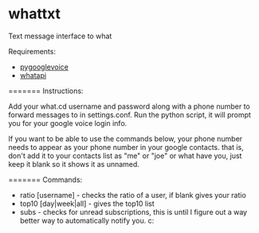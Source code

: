 whattxt
=======

Text message interface to what

Requirements:
*   [pygooglevoice](https://github.com/pettazz/pygooglevoice)
*   [whatapi](https://github.com/isaaczafuta/whatapi)

=======
Instructions:

Add your what.cd username and password along with a phone number to forward messages to in settings.conf.
Run the python script, it will prompt you for your google voice login info.

If you want to be able to use the commands below, your phone number needs to appear as your phone number in your google contacts. that is,
don't add it to your contacts list as "me" or "joe" or what have you, just keep it blank so it shows it as unnamed.

=======
Commands:

*   ratio [username] - checks the ratio of a user, if blank gives your ratio
*   top10 [day|week|all] - gives the top10 list
*   subs - checks for unread subscriptions, this is until I figure out a way better way to automatically notify you. c:
